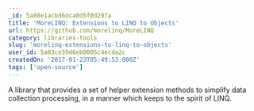 ```yaml
---
_id: 5a88e1acbd6dca0d5f0d207a
title: 'MoreLINQ: Extensions to LINQ to Objects'
url: https://github.com/morelinq/MoreLINQ
category: libraries-tools
slug: 'morelinq-extensions-to-linq-to-objects'
user_id: 5a83ce59d6eb0005c4ecda2c
createdOn: '2017-01-23T05:49:53.000Z'
tags: ['open-source']
---
```


A library that provides a set of helper extension methods to simplify data collection processing, in a manner which keeps to the spirit of LINQ.
